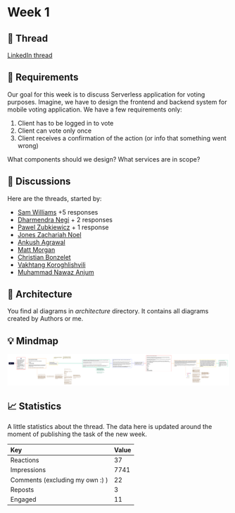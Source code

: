 # Week 1

## :link: Thread

[LinkedIn thread](https://www.linkedin.com/posts/pawelpiwosz_devops-design-aws-activity-7015449163140116480-mmH7)

## :page_with_curl: Requirements

Our goal for this week is to discuss Serverless application for voting purposes. Imagine, we have to design the frontend and backend system for mobile voting application. We have a few requirements only:

1. Client has to be logged in to vote
2. Client can vote only once
3. Client receives a confirmation of the action (or info that something went wrong)

What components should we design? What services are in scope?

## :thought_balloon: Discussions

Here are the threads, started by:

* [Sam Williams](discussions/SamWilliams.md) +5 responses
* [Dharmendra Negi](discussions/DharmendraNegi.md) + 2 responses
* [Pawel Zubkiewicz](discussions/PawelZubkiewicz.md) + 1 response
* [Jones Zachariah Noel](discussions/JonesZachariahNoel.md)
* [Ankush Agrawal](discussions/AnkushAgrawal.md)
* [Matt Morgan](discussions/MattMorgan.md)
* [Christian Bonzelet](discussions/ChristianBonzelet.md)
* [Vakhtang Koroghlishvili](discussions/VakhtangKoroghlishvili.md)
* [Muhammad Nawaz Anjum](discussions/MuhammadNawazAnjum.md)

## :triangular_ruler: Architecture

You find al diagrams in *architecture* directory. It contains all diagrams created by Authors or me.

## :bulb: Mindmap

![Mindmap for week 1](assets/week1-map.png)

## :chart_with_upwards_trend: Statistics

A little statistics about the thread. The data here is updated around the moment of publishing the task of the new week.

| Key                             | Value |
| :------------------------------ | :---- |
| Reactions                       | 37    |
| Impressions                     | 7741  |
| Comments (excluding my own :) ) | 22    |
| Reposts                         | 3     |
| Engaged                         | 11    |
